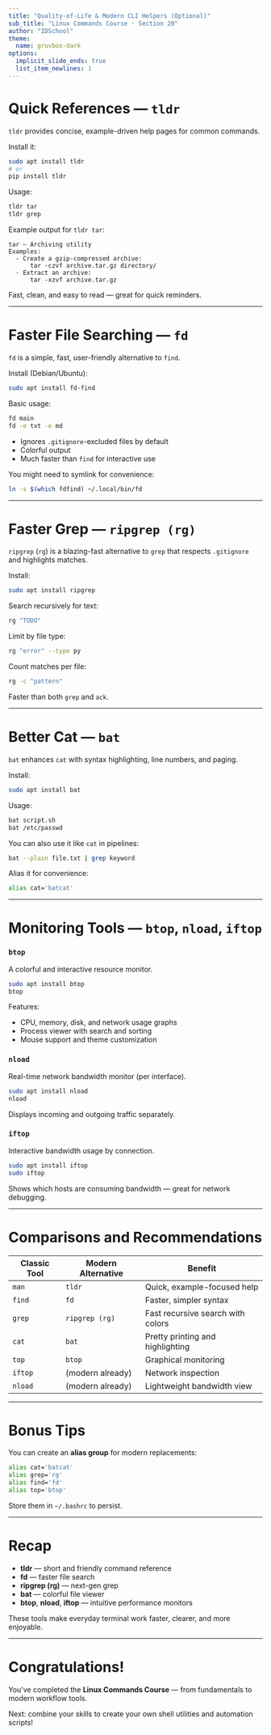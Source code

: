 ```yaml
---
title: "Quality-of-Life & Modern CLI Helpers (Optional)"
sub_title: "Linux Commands Course · Section 20"
author: "IDSchool"
theme:
  name: gruvbox-dark
options:
  implicit_slide_ends: true
  list_item_newlines: 1
---
```



Quick References — `tldr`
=========================
`tldr` provides concise, example-driven help pages for common commands.

Install it:

```bash
sudo apt install tldr
# or
pip install tldr
```

Usage:

```bash
tldr tar
tldr grep
```

Example output for `tldr tar`:

```
tar — Archiving utility
Examples:
  - Create a gzip-compressed archive:
      tar -czvf archive.tar.gz directory/
  - Extract an archive:
      tar -xzvf archive.tar.gz
```

Fast, clean, and easy to read — great for quick reminders.

---

Faster File Searching — `fd`
============================
`fd` is a simple, fast, user-friendly alternative to `find`.

Install (Debian/Ubuntu):

```bash
sudo apt install fd-find
```

Basic usage:

```bash
fd main
fd -e txt -e md
```

- Ignores `.gitignore`-excluded files by default  
- Colorful output  
- Much faster than `find` for interactive use

You might need to symlink for convenience:

```bash
ln -s $(which fdfind) ~/.local/bin/fd
```

---

Faster Grep — `ripgrep (rg)`
=============================
`ripgrep` (`rg`) is a blazing-fast alternative to `grep` that respects `.gitignore` and highlights matches.

Install:

```bash
sudo apt install ripgrep
```

Search recursively for text:

```bash
rg "TODO"
```

Limit by file type:

```bash
rg "error" --type py
```

Count matches per file:

```bash
rg -c "pattern"
```

Faster than both `grep` and `ack`.

---

Better Cat — `bat`
==================
`bat` enhances `cat` with syntax highlighting, line numbers, and paging.

Install:

```bash
sudo apt install bat
```

Usage:

```bash
bat script.sh
bat /etc/passwd
```

You can also use it like `cat` in pipelines:

```bash
bat --plain file.txt | grep keyword
```

Alias it for convenience:

```bash
alias cat='batcat'
```

---

Monitoring Tools — `btop`, `nload`, `iftop`
===========================================
### `btop`
A colorful and interactive resource monitor.

```bash
sudo apt install btop
btop
```

Features:
- CPU, memory, disk, and network usage graphs
- Process viewer with search and sorting
- Mouse support and theme customization

### `nload`
Real-time network bandwidth monitor (per interface).

```bash
sudo apt install nload
nload
```

Displays incoming and outgoing traffic separately.

### `iftop`
Interactive bandwidth usage by connection.

```bash
sudo apt install iftop
sudo iftop
```

Shows which hosts are consuming bandwidth — great for network debugging.

---

Comparisons and Recommendations
===============================
| Classic Tool | Modern Alternative | Benefit |
|---------------|--------------------|----------|
| `man` | `tldr` | Quick, example-focused help |
| `find` | `fd` | Faster, simpler syntax |
| `grep` | `ripgrep (rg)` | Fast recursive search with colors |
| `cat` | `bat` | Pretty printing and highlighting |
| `top` | `btop` | Graphical monitoring |
| `iftop` | (modern already) | Network inspection |
| `nload` | (modern already) | Lightweight bandwidth view |

---

Bonus Tips
==========
You can create an **alias group** for modern replacements:

```bash
alias cat='batcat'
alias grep='rg'
alias find='fd'
alias top='btop'
```

Store them in `~/.bashrc` to persist.

---

Recap
=====
- **tldr** — short and friendly command reference  
- **fd** — faster file search  
- **ripgrep (rg)** — next-gen grep  
- **bat** — colorful file viewer  
- **btop**, **nload**, **iftop** — intuitive performance monitors  

These tools make everyday terminal work faster, clearer, and more enjoyable.

---


Congratulations!
================
You’ve completed the **Linux Commands Course** — from fundamentals to modern workflow tools.

Next: combine your skills to create your own shell utilities and automation scripts!
